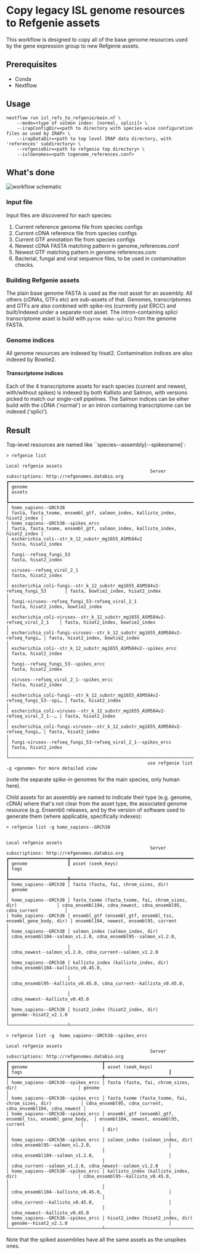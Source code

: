 # Copy legacy ISL genome resources to Refgenie assets

This workflow is designed to copy all of the base genome resources used by the gene expression group to new Refgenie assets. 

## Prerequisites

 - Conda
 - Nextflow

## Usage

```
nextflow run isl_refs_to_refgenie/main.nf \
    --mode=<type of salmon index: [normal, splici]> \
    --irapConfigDir=<path to directory with species-wise configuration files as used by IRAP> \
    --irapDataDir=<path to top level IRAP data directory, with 'references' subdirectory> \
    --refgenieDir=<path to refgenie top directory> \
    --islGenomes=<path togenome_references.conf>
```

## What's done

![workflow schematic](flowchart.png)

### Input file

Input files are discovered for each species:

 1. Current reference genome file from species configs
 2. Current cDNA reference file from species configs
 3. Current GTF annotation file from species configs
 4. Newest cDNA FASTA matching pattern in genome_references.conf
 5. Newest GTF matching pattern in genome references.com
 6. Bacterial, fungal and viral sequence files, to be used in contamination checks. 

### Building Refgenie assets

The plain base genome FASTA is used as the root asset for an assembly. All others (cDNAs, GTFs etc) are sub-assets of that. Genomes, transcriptomes and GTFs are also combined with spike-ins (currently just ERCC) and built/indexed under a separate root asset. The intron-containing splici transcriptome asset is build with ```pyroe make-splici``` from the genome FASTA.

### Genome indices

All genome resources are indexed by hisat2. Contamination indices are also indexed by Bowtie2.

#### Transcriptome indices

Each of the 4 transcriptome assets for each species (current and newest, with/without spikes) is indexed by both Kallisto and Salmon, with versions picked to match our single-cell pipelines.
The Salmon indices can be eiher build with the cDNA ('normal') or an intron containing transcriptome can be indexed ('splici').

## Result

Top-level resources are named like ``species--assembly[--spikesname]`:

```
> refgenie list
                                                                     Local refgenie assets                                                                     
                                                      Server subscriptions: http://refgenomes.databio.org                                                      
┏━━━━━━━━━━━━━━━━━━━━━━━━━━━━━━━━━━━━━━━━━━━━━━━━━━━━━━━━━━━━━━━━━━━━━━━━━━━━━━━┳━━━━━━━━━━━━━━━━━━━━━━━━━━━━━━━━━━━━━━━━━━━━━━━━━━━━━━━━━━━━━━━━━━━━━━━━━━━━━┓
┃ genome                                                                        ┃ assets                                                                      ┃
┡━━━━━━━━━━━━━━━━━━━━━━━━━━━━━━━━━━━━━━━━━━━━━━━━━━━━━━━━━━━━━━━━━━━━━━━━━━━━━━━╇━━━━━━━━━━━━━━━━━━━━━━━━━━━━━━━━━━━━━━━━━━━━━━━━━━━━━━━━━━━━━━━━━━━━━━━━━━━━━┩
│ homo_sapiens--GRCh38                                                          │ fasta, fasta_txome, ensembl_gtf, salmon_index, kallisto_index, hisat2_index │
│ homo_sapiens--GRCh38--spikes_ercc                                             │ fasta, fasta_txome, ensembl_gtf, salmon_index, kallisto_index, hisat2_index │
│ escherichia_coli--str_k_12_substr_mg1655_ASM584v2                             │ fasta, hisat2_index                                                         │
│ fungi--refseq_fungi_53                                                        │ fasta, hisat2_index                                                         │
│ viruses--refseq_viral_2_1                                                     │ fasta, hisat2_index                                                         │
│ escherichia_coli-fungi--str_k_12_substr_mg1655_ASM584v2-refseq_fungi_53       │ fasta, bowtie2_index, hisat2_index                                          │
│ fungi-viruses--refseq_fungi_53-refseq_viral_2_1                               │ fasta, hisat2_index, bowtie2_index                                          │
│ escherichia_coli-viruses--str_k_12_substr_mg1655_ASM584v2-refseq_viral_2_1    │ fasta, hisat2_index, bowtie2_index                                          │
│ escherichia_coli-fungi-viruses--str_k_12_substr_mg1655_ASM584v2-refseq_fungi… │ fasta, hisat2_index, bowtie2_index                                          │
│ escherichia_coli--str_k_12_substr_mg1655_ASM584v2--spikes_ercc                │ fasta, hisat2_index                                                         │
│ fungi--refseq_fungi_53--spikes_ercc                                           │ fasta, hisat2_index                                                         │
│ viruses--refseq_viral_2_1--spikes_ercc                                        │ fasta, hisat2_index                                                         │
│ escherichia_coli-fungi--str_k_12_substr_mg1655_ASM584v2-refseq_fungi_53--spi… │ fasta, hisat2_index                                                         │
│ escherichia_coli-viruses--str_k_12_substr_mg1655_ASM584v2-refseq_viral_2_1--… │ fasta, hisat2_index                                                         │
│ escherichia_coli-fungi-viruses--str_k_12_substr_mg1655_ASM584v2-refseq_fungi… │ fasta, hisat2_index                                                         │
│ fungi-viruses--refseq_fungi_53-refseq_viral_2_1--spikes_ercc                  │ fasta, hisat2_index                                                         │
└───────────────────────────────────────────────────────────────────────────────┴─────────────────────────────────────────────────────────────────────────────┘
                                                     use refgenie list -g <genome> for more detailed view                                                      
```

(note the separate spike-in genomes for the main species, only human here).

Child assets for an assembly are named to indicate their type (e.g. genome, cDNA) where that's not clear from the asset type, the associated genome resource (e.g. Ensembl) releases, and by the version of software used to generate them (where applicable, specifically indexes):

```
> refgenie list -g homo_sapiens--GRCh38

                                                                     Local refgenie assets                                                                     
                                                      Server subscriptions: http://refgenomes.databio.org                                                      
┏━━━━━━━━━━━━━━━━━━━━━━┳━━━━━━━━━━━━━━━━━━━━━━━━━━━━━━━━━━━━━━━━━━━━━━━━━━━━━━━━━━━━━━━━┳━━━━━━━━━━━━━━━━━━━━━━━━━━━━━━━━━━━━━━━━━━━━━━━━━━━━━━━━━━━━━━━━━━━━━┓
┃ genome               ┃ asset (seek_keys)                                              ┃ tags                                                                ┃
┡━━━━━━━━━━━━━━━━━━━━━━╇━━━━━━━━━━━━━━━━━━━━━━━━━━━━━━━━━━━━━━━━━━━━━━━━━━━━━━━━━━━━━━━━╇━━━━━━━━━━━━━━━━━━━━━━━━━━━━━━━━━━━━━━━━━━━━━━━━━━━━━━━━━━━━━━━━━━━━━┩
│ homo_sapiens--GRCh38 │ fasta (fasta, fai, chrom_sizes, dir)                           │ genome                                                              │
│ homo_sapiens--GRCh38 │ fasta_txome (fasta_txome, fai, chrom_sizes, dir)               │ cdna_ensembl104, cdna_newest, cdna_ensembl95, cdna_current          │
│ homo_sapiens--GRCh38 │ ensembl_gtf (ensembl_gtf, ensembl_tss, ensembl_gene_body, dir) │ ensembl104, newest, ensembl95, current                              │
│ homo_sapiens--GRCh38 │ salmon_index (salmon_index, dir)                               │ cdna_ensembl104--salmon_v1.2.0, cdna_ensembl95--salmon_v1.2.0,      │
│                      │                                                                │ cdna_newest--salmon_v1.2.0, cdna_current--salmon_v1.2.0             │
│ homo_sapiens--GRCh38 │ kallisto_index (kallisto_index, dir)                           │ cdna_ensembl104--kallisto_v0.45.0,                                  │
│                      │                                                                │ cdna_ensembl95--kallisto_v0.45.0, cdna_current--kallisto_v0.45.0,   │
│                      │                                                                │ cdna_newest--kallisto_v0.45.0                                       │
│ homo_sapiens--GRCh38 │ hisat2_index (hisat2_index, dir)                               │ genome--hisat2_v2.1.0                                               │
└──────────────────────┴────────────────────────────────────────────────────────────────┴─────────────────────────────────────────────────────────────────────┘

> refgenie list -g  homo_sapiens--GRCh38--spikes_ercc
                                                                     Local refgenie assets                                                                     
                                                      Server subscriptions: http://refgenomes.databio.org                                                      
┏━━━━━━━━━━━━━━━━━━━━━━━━━━━━━━━━━━━┳━━━━━━━━━━━━━━━━━━━━━━━━━━━━━━━━━━━━━━━━━━━━━━━━━━━━━━━━━━━━┳━━━━━━━━━━━━━━━━━━━━━━━━━━━━━━━━━━━━━━━━━━━━━━━━━━━━━━━━━━━━┓
┃ genome                            ┃ asset (seek_keys)                                          ┃ tags                                                       ┃
┡━━━━━━━━━━━━━━━━━━━━━━━━━━━━━━━━━━━╇━━━━━━━━━━━━━━━━━━━━━━━━━━━━━━━━━━━━━━━━━━━━━━━━━━━━━━━━━━━━╇━━━━━━━━━━━━━━━━━━━━━━━━━━━━━━━━━━━━━━━━━━━━━━━━━━━━━━━━━━━━┩
│ homo_sapiens--GRCh38--spikes_ercc │ fasta (fasta, fai, chrom_sizes, dir)                       │ genome                                                     │
│ homo_sapiens--GRCh38--spikes_ercc │ fasta_txome (fasta_txome, fai, chrom_sizes, dir)           │ cdna_ensembl95, cdna_current, cdna_ensembl104, cdna_newest │
│ homo_sapiens--GRCh38--spikes_ercc │ ensembl_gtf (ensembl_gtf, ensembl_tss, ensembl_gene_body,  │ ensembl104, newest, ensembl95, current                     │
│                                   │ dir)                                                       │                                                            │
│ homo_sapiens--GRCh38--spikes_ercc │ salmon_index (salmon_index, dir)                           │ cdna_ensembl95--salmon_v1.2.0,                             │
│                                   │                                                            │ cdna_ensembl104--salmon_v1.2.0,                            │
│                                   │                                                            │ cdna_current--salmon_v1.2.0, cdna_newest--salmon_v1.2.0    │
│ homo_sapiens--GRCh38--spikes_ercc │ kallisto_index (kallisto_index, dir)                       │ cdna_ensembl95--kallisto_v0.45.0,                          │
│                                   │                                                            │ cdna_ensembl104--kallisto_v0.45.0,                         │
│                                   │                                                            │ cdna_current--kallisto_v0.45.0,                            │
│                                   │                                                            │ cdna_newest--kallisto_v0.45.0                              │
│ homo_sapiens--GRCh38--spikes_ercc │ hisat2_index (hisat2_index, dir)                           │ genome--hisat2_v2.1.0                                      │
└───────────────────────────────────┴────────────────────────────────────────────────────────────┴────────────────────────────────────────────────────────────┘
```

Note that the spiked assemblies have all the same assets as the unspikes ones.
